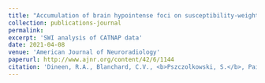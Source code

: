 ```yaml
---
title: "Accumulation of brain hypointense foci on susceptibility-weighted imaging in childhood ataxia telangiectasia"
collection: publications-journal
permalink: 
excerpt: 'SWI analysis of CATNAP data'
date: 2021-04-08
venue: 'American Journal of Neuroradiology'
paperurl: http://www.ajnr.org/content/42/6/1144
citation: 'Dineen, R.A., Blanchard, C.V., <b>Pszczolkowski, S.</b>, Paine, S., Prasad, M., Chow, G., Whitehouse, W.P., Auer, D.P., 2021. &quot;Accumulation of brain hypointense foci on susceptibility-weighted imaging in childhood ataxia telangiectasia&quot; <i>American Journal of Neuroradiology</i>, 42(6), pp.1144-1150'
---
```

